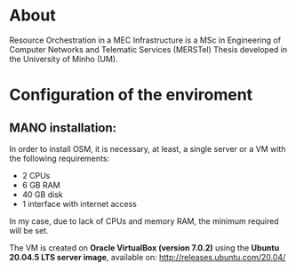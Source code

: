 # About
Resource Orchestration in a MEC Infrastructure is a MSc in Engineering of Computer Networks and Telematic Services (MERSTel) Thesis developed in the University of Minho (UM).

# Configuration of the enviroment
## MANO installation:
In order to install OSM, it is necessary, at least, a single server or a VM with the following requirements:
- 2 CPUs
- 6 GB RAM
- 40 GB disk
- 1 interface with internet access

In my case, due to lack of CPUs and memory RAM, the minimum required will be set.

The VM is created on **Oracle VirtualBox (version 7.0.2)** using the **Ubuntu 20.04.5 LTS server image**, available on: http://releases.ubuntu.com/20.04/


